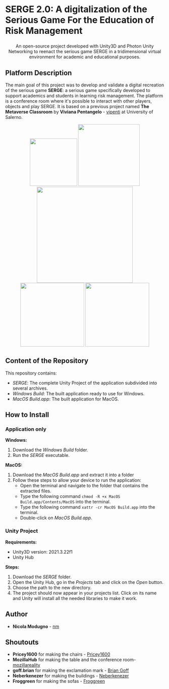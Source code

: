 # SERGE 2.0: A digitalization of the Serious Game For the Education of Risk Management 
<h3 align = "center"> </h3>
<p align = "center"> An open-source project developed with Unity3D and Photon Unity Networking to reenact the serious game SERGE in a tridimensional virtual environment for academic and educational purposes. </p>
<p align = "center">
  <!-- <img src = "blobs/presentation_pic.jpg?raw=true" width = "800" heigth = "600"> -->
</p>


## Platform Description
The main goal of this project was to develop and validate a digital recreation of the serious game **SERGE**: a serious game specifically developed to support academics and students in learning risk management.
The platform is a conference room where it's possible to interact with other players, objects and play SERGE. It is based on a previous project named **The Metaverse Classroom** by **Viviana Pentangelo** - [vipenti](https://github.com/vipenti) at University of Salerno.

<div align="center">
  <img src="blobs/stripe1.JPG?raw=true" width="150" />
  <img src="blobs/stripe3.png?raw=true" width="195" />
  <img src="blobs/stripe2.JPG?raw=true" width="304" />
  <br>
  <img src="blobs/stripe4.png?raw=true" width="202" />
  <img src="blobs/stripe5.png?raw=true" width="202" />
</div>


## Content of the Repository
This repository contains:
- _SERGE_: The complete Unity Project of the application subdivided into several archives.
- _Windows Build_: The built application ready to use for Windows.
- _MacOS Build.app_: The built application for MacOS.

## How to Install

### Application only
**Windows:**
1. Download the _Windows Build_ folder.
2. Run the _SERGE_ executable.

**MacOS:**
1. Download the _MacOS Build.app_ and extract it into a folder
2. Follow these steps to allow your device to run the application:
    - Open the terminal and navigate to the folder that contains the extracted files.
    - Type the following command <code>chmod -R +x MacOS Build.app/Contents/MacOS</code> into the terminal.
    - Type the following command <code>xattr -cr MacOS Build.app</code> into the terminal.
    - Double-click on _MacOS Build.app_.

### Unity Project

**Requirements:**
- Unity3D version: 2021.3.22f1
- Unity Hub

**Steps:**
1. Download the _SERGE_ folder.
2. Open the Unity Hub, go in the _Projects_ tab and click on the _Open_ button.
3. Choose the path to the new directory.
4. The project should now appear in your projects list. Click on its name and Unity will install all the needed libraries to make it work.

## Author
* **Nicola Modugno** - [nm](https://github.com/nicolamoothreemodugno)

## Shoutouts
* **Pricey1600** for making the chairs - [Pricey1600](https://sketchfab.com/Pricey1600)
* **MozillaHub** for making the table and the conference room- [mozillareality](https://sketchfab.com/mozillareality)
* **goff.brian** for making the exclamation mark - [Brian Goff](https://www.vecteezy.com/members/goff-brian)
* **Neberkenezer** for making the buildings - [Neberkenezer](https://sketchfab.com/neberkenezer)
* **Froggreen** for making the sofas - [Froggreen](https://sketchfab.com/Froggreen)

